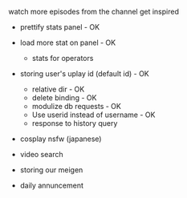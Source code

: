 watch more episodes from the channel
get inspired

* prettify stats panel - OK
* load more stat on panel - OK
	- stats for operators
* storing user's uplay id (default id) - OK
	- relative dir - OK
	- delete binding - OK
	- modulize db requests - OK
	- Use userid instead of username - OK
	- response to history query

* cosplay nsfw (japanese)
* video search

* storing our meigen
* daily annuncement
